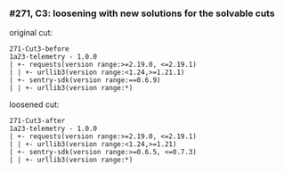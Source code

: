 ### #271, C3: loosening with new solutions for the solvable cuts
original cut:

```
271-Cut3-before
1a23-telemetry - 1.0.0 
| +- requests(version range:>=2.19.0, <=2.19.1)
| | +- urllib3(version range:<1.24,>=1.21.1)
| +- sentry-sdk(version range:==0.6.9)
| | +- urllib3(version range:*)
```




loosened cut:
```
271-Cut3-after
1a23-telemetry - 1.0.0 
| +- requests(version range:>=2.19.0, <=2.19.1)
| | +- urllib3(version range:<1.24,>=1.21) 
| +- sentry-sdk(version range:>=0.6.5, <=0.7.3)
| | +- urllib3(version range:*)
```




